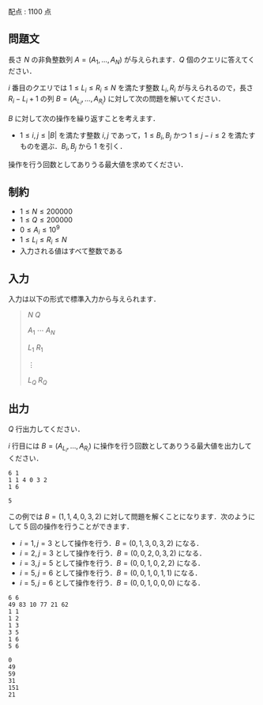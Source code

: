 配点 : $1100$ 点

## 問題文

長さ $N$ の非負整数列 $A=(A_1,\ldots,A_N)$ が与えられます．$Q$ 個のクエリに答えてください．

$i$ 番目のクエリでは $1\leq L_i\leq R_i\leq N$ を満たす整数 $L_i, R_i$ が与えられるので，長さ $R_i-L_i+1$ の列 $B=(A_{L_i},\ldots,A_{R_i})$ に対して次の問題を解いてください．

$B$ に対して次の操作を繰り返すことを考えます．

- $1\leq i,j\leq |B|$ を満たす整数 $i,j$ であって，$1\leq B_i,B_j$ かつ $1\leq j-i\leq 2$ を満たすものを選ぶ．$B_i, B_j$ から $1$ を引く．

操作を行う回数としてありうる最大値を求めてください．

## 制約

- $1\leq N\leq 200000$
- $1\leq Q\leq 200000$
- $0\leq A_i\leq 10^9$
- $1\leq L_i\leq R_i\leq N$
- 入力される値はすべて整数である

## 入力

入力は以下の形式で標準入力から与えられます．

> $N$ $Q$
> 
> $A_1$ $\cdots$ $A_N$
> 
> $L_1$ $R_1$
> 
> $\vdots$
> 
> $L_Q$ $R_Q$

## 出力

$Q$ 行出力してください．

$i$ 行目には $B=(A_{L_i},\ldots,A_{R_i})$ に操作を行う回数としてありうる最大値を出力してください．

```input1
6 1
1 1 4 0 3 2
1 6
```

```output1
5
```

この例では $B=(1,1,4,0,3,2)$ に対して問題を解くことになります．次のようにして $5$ 回の操作を行うことができます．

- $i=1,j=3$ として操作を行う．$B=(0,1,3,0,3,2)$ になる．
- $i=2,j=3$ として操作を行う．$B=(0,0,2,0,3,2)$ になる．
- $i=3,j=5$ として操作を行う．$B=(0,0,1,0,2,2)$ になる．
- $i=5,j=6$ として操作を行う．$B=(0,0,1,0,1,1)$ になる．
- $i=5,j=6$ として操作を行う．$B=(0,0,1,0,0,0)$ になる．

```input2
6 6
49 83 10 77 21 62
1 1
1 2
1 3
3 5
1 6
5 6
```

```output2
0
49
59
31
151
21
```
